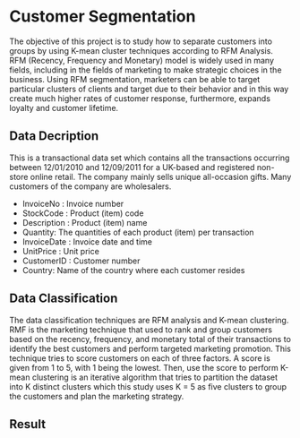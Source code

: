 # Customer Segmentation
 The objective of this project is to study how to separate customers into groups by using K-mean cluster techniques according to RFM Analysis. RFM (Recency, Frequency and Monetary) model is widely used in many fields, including in the fields of marketing to make strategic choices in the business. Using RFM segmentation, marketers can be able to target particular clusters of clients and target due to their behavior and in this way create much higher rates of customer response, furthermore, expands loyalty and customer lifetime.

## Data Decription
This is a transactional data set which contains all the transactions occurring between 12/01/2010 and 12/09/2011 for a UK-based and registered non-store online retail. The company mainly sells unique all-occasion gifts. Many customers of the company are wholesalers.
- InvoiceNo : Invoice number
- StockCode : Product (item) code
- Description : Product (item) name
- Quantity: The quantities of each product (item) per transaction
- InvoiceDate : Invoice date and time
- UnitPrice : Unit price
- CustomerID : Customer number
- Country: Name of the country where each customer resides


## Data Classification
The data classification techniques are RFM analysis and K-mean clustering. RMF is the marketing technique that used to rank and group customers based on the recency, frequency, and monetary total of their transactions to identify the best customers and perform targeted marketing promotion. This technique tries to score customers on each of three factors. A score is given from 1 to 5, with 1 being the lowest. Then, use the score to perform K-mean clustering is an iterative algorithm that tries to partition the dataset into K distinct clusters which this study uses K = 5 as five clusters to group the customers and plan the marketing strategy. 

## Result
